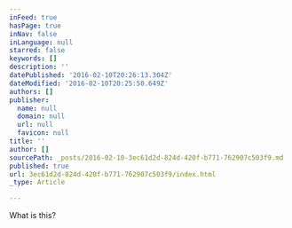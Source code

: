 ```yaml
---
inFeed: true
hasPage: true
inNav: false
inLanguage: null
starred: false
keywords: []
description: ''
datePublished: '2016-02-10T20:26:13.304Z'
dateModified: '2016-02-10T20:25:50.649Z'
authors: []
publisher:
  name: null
  domain: null
  url: null
  favicon: null
title: ''
author: []
sourcePath: _posts/2016-02-10-3ec61d2d-824d-420f-b771-762907c503f9.md
published: true
url: 3ec61d2d-824d-420f-b771-762907c503f9/index.html
_type: Article

---
```

What is this?